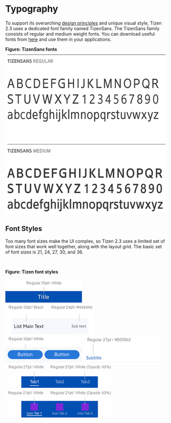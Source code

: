 # Typography

To support its overarching [design principles](../design-principles.md) and unique visual style, Tizen 2.3 uses a dedicated font family named TizenSans. The TizenSans family consists of regular and medium weight fonts. You can download useful fonts from [here](https://developer.tizen.org/sites/default/files/documentation/fonts_tizensans_1.zip) and use them in your applications.

**Figure: TizenSans fonts**  
<img alt="" height="509" src="media/regular_medium_font_weight.png" width="578" />


## Font Styles




Too many font sizes make the UI complex, so Tizen 2.3 uses a limited set of font sizes that work well together, along with the layout grid. The basic set of font sizes is 21, 24, 27, 30, and 36.

 

**Figure: Tizen font styles**

<img alt="" src="media/typography_regular_white_2.png" width="240" height="74" />

<img alt="" height="95" src="media/typography_regular_black_2.png" width="280" />

<img alt="" height="86" src="media/typography_button_white_2.png" width="240" />

<img alt="" src="media/typography_subtitle_2.png" width="243" height="85" />

<img alt="" height="77" src="media/typography_tab_2.png" width="339" />

<img alt="" height="90" src="media/typography_icon_tab_2.png" width="340" />
